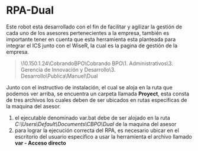 # RPA-Dual
Este robot esta desarrollado con el fin de facilitar y agilizar la gestión de cada uno de los asesores pertenecientes a la empresa, también es importante tener en cuenta que esta herramienta esta planteada para integrar el ICS junto con el WiseR, la cual es la pagina de gestión de la empresa.

> \\10.150.1.24\CobrandoBPO\Cobrando BPO\1. Administrativos\3. Gerencia de Innovación y Desarrollo\3. Desarrollo\Publica\Manuel\Dual

Junto con el instructivo de instalación, el cual se aloja en la ruta que podemos ver arriba, se encuentra un carpeta llamada **Proyect**, esta consta de tres archivos los cuales deben de ser ubicados en rutas especificas de la maquina del asesor.

1. el ejecutable denominado var.bat debe de ser alojado en la ruta *C:\Users\Default\Documents\CBPO\Dual* de la maquina del asesor
2. para lograr la ejecución correcta del RPA, es necesario ubicar en el escritorio del usuario especifico a usar la herramienta el archivo llamado **var - Acceso directo**